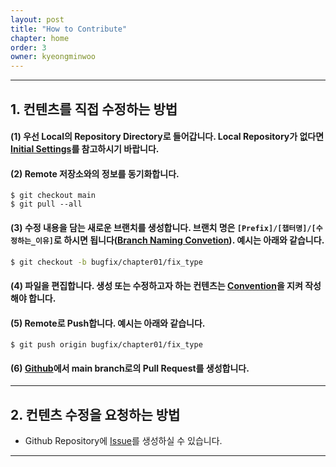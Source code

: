 ```yaml
---
layout: post
title: "How to Contribute"
chapter: home
order: 3
owner: kyeongminwoo
---
```


---

## 1. 컨텐츠를 직접 수정하는 방법

#### (1) 우선 Local의 Repository Directory로 들어갑니다. Local Repository가 없다면 [Initial Settings](<https://convex-optimization-for-all.github.io/contribution/2021/01/27/initial_settings/>)를 참고하시기 바랍니다.

#### (2)  Remote 저장소와의 정보를 동기화합니다.

```
$ git checkout main
$ git pull --all
```

#### (3) 수정 내용을 담는 새로운 브랜치를 생성합니다. 브랜치 명은 `[Prefix]/[챕터명]/[수정하는_이유]`로 하시면 됩니다([Branch Naming Convetion](<https://convex-optimization-for-all.github.io/contribution/2021/02/03/conventions/>)). 예시는 아래와 같습니다.

```bash
$ git checkout -b bugfix/chapter01/fix_type
```

#### (4) 파일을 편집합니다. 생성 또는 수정하고자 하는 컨텐츠는 [Convention](<https://convex-optimization-for-all.github.io/contribution/2021/02/03/conventions/>)을 지켜 작성해야 합니다.

#### (5) Remote로 Push합니다. 예시는 아래와 같습니다.

```
$ git push origin bugfix/chapter01/fix_type
```

#### (6) [Github](<https://github.com/convex-optimization-for-all/convex-optimization-for-all.github.io/pulls>)에서 main branch로의 Pull Request를 생성합니다.

---

## 2. 컨텐츠 수정을 요청하는 방법

- Github Repository에 [Issue](<https://github.com/convex-optimization-for-all/convex-optimization-for-all.github.io/issues>)를 생성하실 수 있습니다.

---

